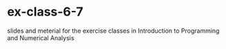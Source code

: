 # ex-class-6-7
slides and meterial for the exercise classes in Introduction to Programming and Numerical Analysis
